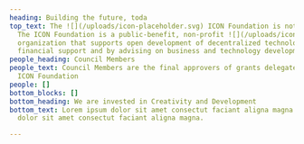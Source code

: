 ```yaml
---
heading: Building the future, toda
top_text: The ![](/uploads/icon-placeholder.svg) ICON Foundation is not the ICON Project.
  The ICON Foundation is a public-benefit, non-profit ![](/uploads/icon-placeholder.svg)
  organization that supports open development of decentralized technologies by providing
  financial support and by advising on business and technology development practices.
people_heading: Council Members
people_text: Council Members are the final approvers of grants delegated through the
  ICON Foundation
people: []
bottom_blocks: []
bottom_heading: We are invested in Creativity and Development
bottom_text: Lorem ipsum dolor sit amet consectut faciant aligna magna lorem ipsum
  dolor sit amet consectut faciant aligna magna.

---
```

